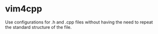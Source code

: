 # vim4cpp
Use configurations for .h and .cpp files without having the need to repeat the standard structure of the file.
